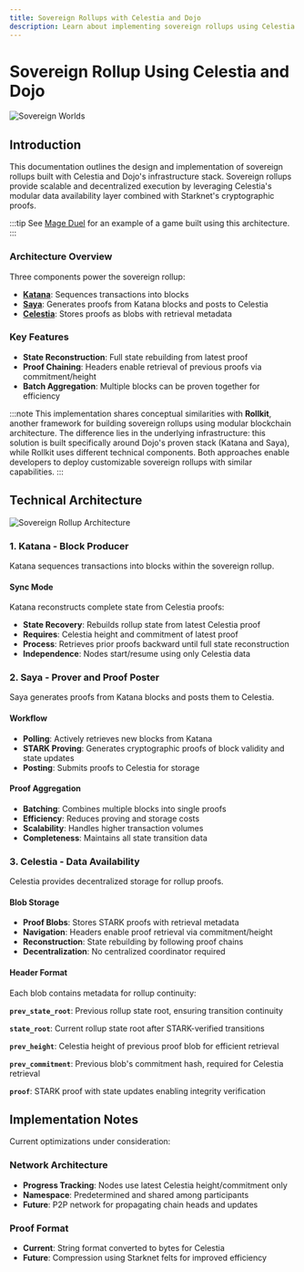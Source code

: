 ```yaml
---
title: Sovereign Rollups with Celestia and Dojo
description: Learn about implementing sovereign rollups using Celestia's data availability layer and Dojo's stack, including Katana sequencer and Saya proving service.
---
```


# Sovereign Rollup Using Celestia and Dojo

![Sovereign Worlds](/scaling/sw.png)

## Introduction

This documentation outlines the design and implementation of sovereign rollups built with Celestia and Dojo's infrastructure stack.
Sovereign rollups provide scalable and decentralized execution by leveraging Celestia's modular data availability layer combined with Starknet's cryptographic proofs.

:::tip
See [Mage Duel](https://mageduel.evolute.network/) for an example of a game built using this architecture.
:::

### Architecture Overview

Three components power the sovereign rollup:

- [**Katana**](/toolchain/katana): Sequences transactions into blocks
- [**Saya**](/toolchain/saya): Generates proofs from Katana blocks and posts to Celestia
- [**Celestia**](https://celestia.org/): Stores proofs as blobs with retrieval metadata

### Key Features

- **State Reconstruction**: Full state rebuilding from latest proof
- **Proof Chaining**: Headers enable retrieval of previous proofs via commitment/height
- **Batch Aggregation**: Multiple blocks can be proven together for efficiency

:::note
This implementation shares conceptual similarities with **Rollkit**, another framework for building sovereign rollups using modular blockchain architecture.
The difference lies in the underlying infrastructure: this solution is built specifically around Dojo's proven stack (Katana and Saya), while Rollkit uses different technical components.
Both approaches enable developers to deploy customizable sovereign rollups with similar capabilities.
:::

## Technical Architecture

![Sovereign Rollup Architecture](/scaling/celestia-sw-diagram.png)

### 1. Katana - Block Producer

Katana sequences transactions into blocks within the sovereign rollup.

#### Sync Mode

Katana reconstructs complete state from Celestia proofs:

- **State Recovery**: Rebuilds rollup state from latest Celestia proof
- **Requires**: Celestia height and commitment of latest proof  
- **Process**: Retrieves prior proofs backward until full state reconstruction
- **Independence**: Nodes start/resume using only Celestia data

### 2. Saya - Prover and Proof Poster

Saya generates proofs from Katana blocks and posts them to Celestia.

#### Workflow

- **Polling**: Actively retrieves new blocks from Katana
- **STARK Proving**: Generates cryptographic proofs of block validity and state updates
- **Posting**: Submits proofs to Celestia for storage

#### Proof Aggregation

- **Batching**: Combines multiple blocks into single proofs
- **Efficiency**: Reduces proving and storage costs
- **Scalability**: Handles higher transaction volumes
- **Completeness**: Maintains all state transition data

### 3. Celestia - Data Availability

Celestia provides decentralized storage for rollup proofs.

#### Blob Storage

- **Proof Blobs**: Stores STARK proofs with retrieval metadata
- **Navigation**: Headers enable proof retrieval via commitment/height
- **Reconstruction**: State rebuilding by following proof chains
- **Decentralization**: No centralized coordinator required

#### Header Format

Each blob contains metadata for rollup continuity:

**`prev_state_root`**: Previous rollup state root, ensuring transition continuity

**`state_root`**: Current rollup state root after STARK-verified transitions

**`prev_height`**: Celestia height of previous proof blob for efficient retrieval

**`prev_commitment`**: Previous blob's commitment hash, required for Celestia retrieval

**`proof`**: STARK proof with state updates enabling integrity verification

## Implementation Notes

Current optimizations under consideration:

### Network Architecture

- **Progress Tracking**: Nodes use latest Celestia height/commitment only
- **Namespace**: Predetermined and shared among participants
- **Future**: P2P network for propagating chain heads and updates

### Proof Format

- **Current**: String format converted to bytes for Celestia
- **Future**: Compression using Starknet felts for improved efficiency
